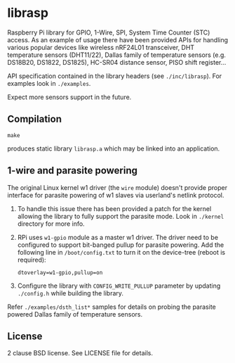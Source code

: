 librasp
=======

Raspberry Pi library for GPIO, 1-Wire, SPI, System Time Counter (STC) access. As
an example of usage there have been provided APIs for handling various popular
devices like wireless nRF24L01 transceiver, DHT temperature sensors (DHT11/22),
Dallas family of temperature sensors (e.g. DS18B20, DS1822, DS1825), HC-SR04
distance sensor, PISO shift register...

API specification contained in the library headers (see `./inc/librasp`).  For
examples look in `./examples`.

Expect more sensors support in the future.

Compilation
-----------

    make

produces static library `librasp.a` which may be linked into an application.

1-wire and parasite powering
----------------------------

The original Linux kernel w1 driver (the `wire` module) doesn't provide proper
interface for parasite powering of w1 slaves via userland's netlink protocol.

1. To handle this issue there has been provided a patch for the kernel allowing
   the library to fully support the parasite mode. Look in `./kernel` directory
   for more info.
2. RPi uses `w1-gpio` module as a master w1 driver. The driver need to be
   configured to support bit-banged pullup for parasite powering. Add the
   following line in `/boot/config.txt` to turn it on the device-tree (reboot
   is required):

    `dtoverlay=w1-gpio,pullup=on`

3. Configure the library with `CONFIG_WRITE_PULLUP` parameter by updating
   `./config.h` while building the library.

Refer `./examples/dsth_list*` samples for details on probing the parasite powered
Dallas family of temperature sensors.

License
-------

2 clause BSD license. See LICENSE file for details.
